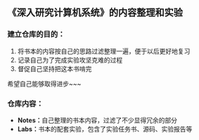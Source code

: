 ## 《深入研究计算机系统》的内容整理和实验

### 建立仓库的目的：

1. 将书本的内容按自己的思路过滤整理一遍，便于以后更好地复习
2. 记录自己为了完成实验攻坚克难的过程
3. 督促自己坚持把这本书啃完

希望自己能够取得进步~~~



### 仓库内容：

* <strong>Notes：</strong>自己整理的书本内容，过滤了不少显得冗余的部分
* <strong>Labs：</strong>书本的配套实验，包含了实验任务书、源码、实验报告等